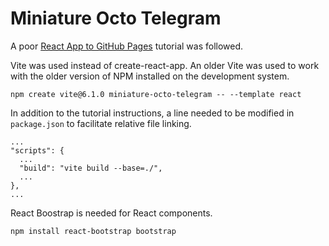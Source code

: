 # Miniature Octo Telegram

A poor [React App to GitHub Pages](https://github.com/gitname/react-gh-pages) tutorial was followed.

Vite was used instead of create-react-app. An older Vite was used to work with the older version of NPM installed on the development system.

    npm create vite@6.1.0 miniature-octo-telegram -- --template react

In addition to the tutorial instructions, a line needed to be modified in `package.json` to facilitate relative file linking.

    ...
    "scripts": {
      ...
      "build": "vite build --base=./",
      ...
    },
    ...

React Boostrap is needed for React components.

    npm install react-bootstrap bootstrap
